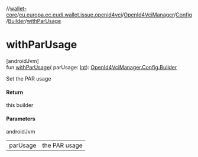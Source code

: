 //[wallet-core](../../../../../index.md)/[eu.europa.ec.eudi.wallet.issue.openid4vci](../../../index.md)/[OpenId4VciManager](../../index.md)/[Config](../index.md)/[Builder](index.md)/[withParUsage](with-par-usage.md)

# withParUsage

[androidJvm]\
fun [withParUsage](with-par-usage.md)(
parUsage: [Int](https://kotlinlang.org/api/latest/jvm/stdlib/kotlin/-int/index.html)): [OpenId4VciManager.Config.Builder](index.md)

Set the PAR usage

#### Return

this builder

#### Parameters

androidJvm

|          |               |
|----------|---------------|
| parUsage | the PAR usage |
